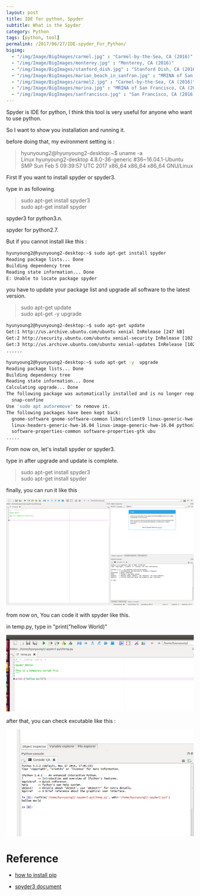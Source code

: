 ```yaml
---
layout: post
title: IDE for python, Spyder 
subtitle: What is the Spyder
category: Python
tags: [python, tool]
permalink: /2017/06/27/IDE-spyder_For_Python/
bigimg: 
  - "/img/Image/BigImages/carmel.jpg" : "Carmel-by-the-Sea, CA (2016)"
  - "/img/Image/BigImages/monterey.jpg" : "Monterey, CA (2016)"
  - "/img/Image/BigImages/stanford_dish.jpg" : "Stanford Dish, CA (2016)"
  - "/img/Image/BigImages/marian_beach_in_sanfran.jpg" : "MRINA of San Francisco, CA (2016)"
  - "/img/Image/BigImages/carmel2.jpg" : "Carmel-by-the-Sea, CA (2016)"
  - "/img/Image/BigImages/marina.jpg" : "MRINA of San Francisco, CA (2016)"
  - "/img/Image/BigImages/sanfrancisco.jpg" : "San Francisco, CA (2016)"
---
```


Spyder is IDE for python, I think this tool is very useful for anyone who want to use python. 

So I want to show you installation and running it. 

before doing that, my evironment setting is : 

> hyunyoung2@hyunyoung2-desktop:~$ uname -a      
> Linux hyunyoung2-desktop 4.8.0-36-generic #36~16.04.1-Ubuntu SMP Sun Feb 5 09:39:57 UTC 2017 x86_64 x86_64 x86_64 GNU/Linux

First If you want to install spyder or spyder3.

type in as following. 

> sudo apt-get install spyder3   
> sudo apt-get install spyder    

spyder3 for python3.n.

spyder for python2.7.

But if you cannot install like this :

```bash
hyunyoung2@hyunyoung2-desktop:~$ sudo apt-get install spyder
Reading package lists... Done
Building dependency tree       
Reading state information... Done
E: Unable to locate package spyder
```

you have to update your package list and upgrade all software to the latest version.

> sudo apt-get update  
> sudo apt-get -y upgrade

```bash
hyunyoung2@hyunyoung2-desktop:~$ sudo apt-get update
Get:1 http://us.archive.ubuntu.com/ubuntu xenial InRelease [247 kB]
Get:2 http://security.ubuntu.com/ubuntu xenial-security InRelease [102 kB]
Get:3 http://us.archive.ubuntu.com/ubuntu xenial-updates InRelease [102 kB]       
......
```

```bash 
hyunyoung2@hyunyoung2-desktop:~$ sudo apt-get -y  upgrade
Reading package lists... Done
Building dependency tree       
Reading state information... Done
Calculating upgrade... Done
The following package was automatically installed and is no longer required:
  snap-confine
Use 'sudo apt autoremove' to remove it.
The following packages have been kept back:
  gnome-software gnome-software-common libmirclient9 linux-generic-hwe-16.04
  linux-headers-generic-hwe-16.04 linux-image-generic-hwe-16.04 python3-software-properties
  software-properties-common software-properties-gtk ubu
.....
```


From now on, let's install spyder or spyder3.

type in after upgrade and update is complete.  

> sudo apt-get install spyder3   
> sudo apt-get install spyder    

finally, you can run it  like this 

![](/img/Image/Languages/Python/2017-06-27-IDE-spyder_For_Python/spyder3.png)

from now on, You can code it with spyder like this. 

in temp.py, type in "print("hellow World)"

![](/img/Image/Languages/Python/2017-06-27-IDE-spyder_For_Python/hellowworld.png)

after that, you can check excutable like this :

![](/img/Image/Languages/Python/2017-06-27-IDE-spyder_For_Python/console.png)


# Reference 

 - [how to install pip](http://idroot.net/linux/install-pip-ubuntu-16-04/)
 
 - [spyder3 document](https://pythonhosted.org/spyder/installation.html)




